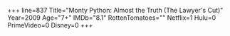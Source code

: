 +++
line=837
Title="Monty Python: Almost the Truth (The Lawyer's Cut)"
Year=2009
Age="7+"
IMDb="8.1"
RottenTomatoes=""
Netflix=1
Hulu=0
PrimeVideo=0
Disney=0
+++

